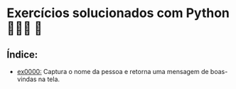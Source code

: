 # Exercícios solucionados com Python 👩🏻‍💻 🐍

## Índice:

- [ex0000:](exercicio_py/ex0000_boas_vindas) Captura o nome da pessoa e retorna uma mensagem de boas-vindas na tela.
